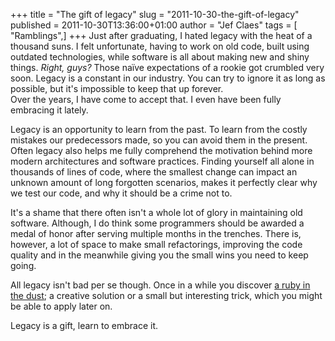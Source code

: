 +++
title = "The gift of legacy"
slug = "2011-10-30-the-gift-of-legacy"
published = 2011-10-30T13:36:00+01:00
author = "Jef Claes"
tags = [ "Ramblings",]
+++
Just after graduating, I hated legacy with the heat of a thousand suns.
I felt unfortunate, having to work on old code, built using outdated
technologies, while software is all about making new and shiny things.
*Right, guys?* Those naïve expectations of a rookie got crumbled very
soon. Legacy is a constant in our industry. You can try to ignore it as
long as possible, but it's impossible to keep that up forever.  
Over the years, I have come to accept that. I even have been fully
embracing it lately.  
  
Legacy is an opportunity to learn from the past. To learn from the
costly mistakes our predecessors made, so you can avoid them in the
present. Often legacy also helps me fully comprehend the motivation
behind more modern architectures and software practices. Finding
yourself all alone in thousands of lines of code, where the smallest
change can impact an unknown amount of long forgotten scenarios, makes
it perfectly clear why we test our code, and why it should be a crime
not to.  
  
It's a shame that there often isn't a whole lot of glory in maintaining
old software. Although, I do think some programmers should be awarded a
medal of honor after serving multiple months in the trenches. There is,
however, a lot of space to make small refactorings, improving the code
quality and in the meanwhile giving you the small wins you need to keep
going.  
  
All legacy isn't bad per se though. Once in a while you discover [a ruby
in the dust](http://www.youtube.com/watch?v=zphUt_tp898#t=01m22s); a
creative solution or a small but interesting trick, which you might be
able to apply later on.  
  
Legacy is a gift, learn to embrace it.
